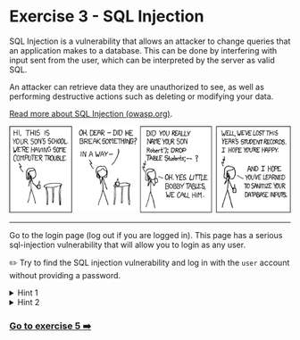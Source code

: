 # Exercise 3 - SQL Injection

SQL Injection is a vulnerability that allows an attacker to change queries that an application makes to a database. This can be done by interfering with input sent from the user, which can be interpreted by the server as valid SQL. 

An attacker can retrieve data they are unauthorized to see, as well as performing destructive actions such as deleting or modifying your data.  

[Read more about SQL Injection (owasp.org)](https://www.owasp.org/index.php/SQL_Injection).

![Bobby Tables](../images/bobby_tables.png)

---
Go to the login page (log out if you are logged in). This page has a serious sql-injection vulnerability that will allow you to login as any user. 

:pencil2: Try to find the SQL injection vulnerability and log in with the `user` account without providing a password. 

<details>
    <summary>Hint 1</summary>

    The underlying database is a Sqlite database.
    The code for querying the database for the correct user to login looks like this

    ```js
        SELECT id FROM user WHERE username='${username}' AND password='${password}'
    ```

    See anything suspicious?

</details>

<details>
    <summary>Hint 2</summary>
    Find a way to send in user input that discards any WHERE-clause after the username check, so that only `.. WHERE user=<input>` is evaluated. 
</details>


### [Go to exercise 5 :arrow_right:](../exercise-5/README.md)